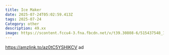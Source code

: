 ```yaml
---
title: Ice Maker
date: 2025-07-24T05:02:59.413Z
tags: 2025-07-24
Category: other
description: 49.xx
image: https://scontent.fccu4-3.fna.fbcdn.net/v/t39.30808-6/515437548_10228162342193274_5996436676240906475_n.jpg?stp=cp6_dst-jpg_p180x540_tt6&_nc_cat=106&ccb=1-7&_nc_sid=aa7b47&_nc_ohc=4G3mQzMC18AQ7kNvwFIOof1&_nc_oc=AdnB1UJSzBxKHklWbyVuX58zGilrvEjS8ILJM93buuOiqz7k-TXv_yxzk7GhloPuoZc&_nc_zt=23&_nc_ht=scontent.fccu4-3.fna&_nc_gid=Q3it_myHsFoQUchFw-_BKQ&oh=00_AfSaqfqtG45iBOEdZKxn3MZ42tnjFfZAVKOj_iVhC5olNw&oe=68878F31
---
```

https://amzlink.to/az0tC5YSHlKCV ad